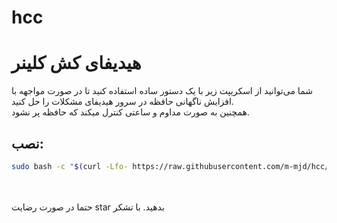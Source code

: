 # hcc 
# هیدیفای کش کلینر
شما می‌توانید از اسکریپت زیر با یک دستور ساده استفاده کنید تا در صورت مواجهه با افزایش ناگهانی حافظه در سرور هیدیفای مشکلات را حل کنید.<br>
همچنین به صورت مداوم و ساعتی کنترل میکند که حافظه پر نشود.

## نصب:

```bash
sudo bash -c "$(curl -Lfo- https://raw.githubusercontent.com/m-mjd/hcc/main/optimizer.sh)"
```
<br>
<br>
 حتما در صورت رضایت star بدهید.
با تشکر
